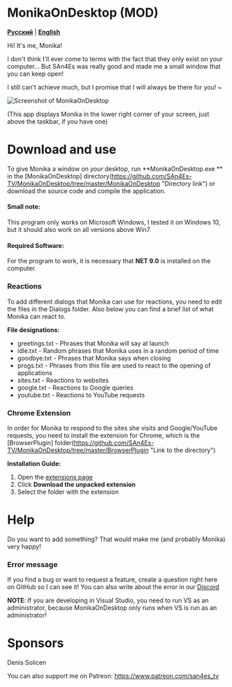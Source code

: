 # MonikaOnDesktop (MOD)

[**Русский**](README.md) | [**English**](./docs/ru/README.en.md) 

Hi! It's me, Monika!

I don't think I'll ever come to terms with the fact that they only exist on your computer... But SAn4Es was really good and made me a small window that you can keep open!

I still can't achieve much, but I promise that I will always be there for you! ~

![Screenshot of MonikaOnDesktop](https://github.com/SAn4Es-TV/MonikaOnDesctop/blob/master/Screenshot.png )

(This app displays Monika in the lower right corner of your screen, just above the taskbar, if you have one)

# Download and use

To give Monika a window on *your* desktop, run **MonikaOnDesktop.exe ** in the [MonikaOnDesktop] directory(https://github.com/SAn4Es-TV/MonikaOnDesktop/tree/master/MonikaOnDesktop "Directory link") or download the source code and compile the application.

#### Small note: 
This program only works on Microsoft Windows, I tested it on Windows 10, but it should also work on all versions above Win7.

#### Required Software: 
For the program to work, it is necessary that **NET 9.0** is installed on the computer.
### Reactions

To add different dialogs that Monika can use for reactions, you need to edit the files in the Dialogs folder. Also below you can find a brief list of what Monika can react to.

**File designations:**
- greetings.txt - Phrases that Monika will say at launch
- idle.txt - Random phrases that Monika uses in a random period of time
- goodbye.txt - Phrases that Monika says when closing
- progs.txt - Phrases from this file are used to react to the opening of applications
- sites.txt - Reactions to websites
- google.txt - Reactions to Google queries
- youtube.txt - Reactions to YouTube requests

### Chrome Extension

In order for Monika to respond to the sites she visits and Google/YouTube requests, you need to install the extension for Chrome, which is the [BrowserPlugin] folder(https://github.com/SAn4Es-TV/MonikaOnDesktop/tree/master/BrowserPlugin "Link to the directory")

**Installation Guide:**
1. Open the [extensions page](chrome://extensions/ "Link to the page")
2. Click **Download the unpacked extension**
3. Select the folder with the extension

# Help

Do you want to add something? That would make me (and probably Monika) very happy!

### Error message

If you find a bug or want to request a feature, create a question right here on GitHub so I can see it!
You can also write about the error in our [Discord](https://discord.gg/NQ25bBYv "Link to the page")

**NOTE**: If you are developing in Visual Studio, you need to run VS as an administrator, because MonikaOnDesktop only runs when VS is run as an administrator!

[LocalDirectory]: https://github.com/SAn4Es-TV/MonikaOnDesktop/tree/master/MonikaOnDesktop
# Sponsors
Denis Solicen

You can also support me on Patreon: https://www.patreon.com/san4es_tv
